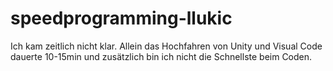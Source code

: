 # speedprogramming-llukic

Ich kam zeitlich nicht klar. Allein das Hochfahren von Unity und Visual Code dauerte 10-15min und zusätzlich bin ich nicht die Schnellste beim Coden. 
